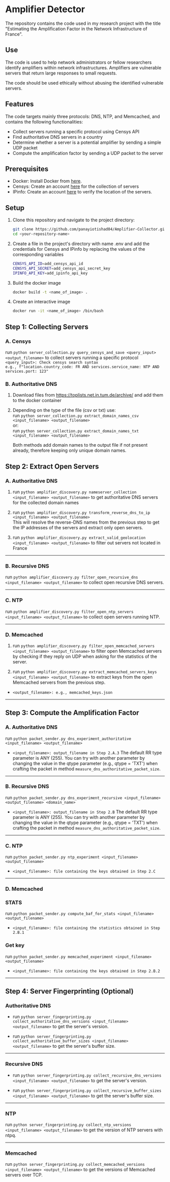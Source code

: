 # Amplifier Detector

The repository contains the code used in my research project with the title "Estimating the 
Amplification Factor in the Network Infrastructure of France".

## Use
The code is used to help network administrators or fellow researchers identify amplifiers within
network infrastructures. Amplifiers are vulnerable servers that return large responses
to small requests. 

The code should be used ethically without abusing the identified vulnerable servers. 

## Features
The code targets mainly three protocols: DNS, NTP, and Memcached, and contains the
following functionalities:
* Collect servers running a specific protocol using Censys API
* Find authoritative DNS servers in a country
* Determine whether a server is a potential amplifier by sending a simple UDP packet
* Compute the amplification factor by sending a UDP packet to the server

## Prerequisites

- Docker: Install Docker from [here](https://www.docker.com/get-started).
- Censys: Create an account [here](https://search.censys.io/) for the collection of servers
- IPinfo: Create an account [here](https://ipinfo.io/) to verify the location of the servers.

## Setup

1. Clone this repository and navigate to the project directory:
   ```sh
   git clone https://github.com/panayiotishad04/Amplifier-Collector.git
   cd <your-repository-name>
   ```
2. Create a file in the project's directory with name .env and add the credentials for Censys
and IPinfo by replacing the values of the corresponding variables
   ```sh
   CENSYS_API_ID=add_censys_api_id
   CENSYS_API_SECRET=add_censys_api_secret_key
   IPINFO_API_KEY=add_ipinfo_api_key
   ```
3. Build the docker image 
   ```sh
   docker build -t <name_of_image> . 
   ``` 
3. Create an interactive image
   ```sh
   docker run -it <name_of_image> /bin/bash
   ```

## Step 1: Collecting Servers

### A. Censys
run ```python server_collection.py query_censys_and_save <query_input> <output_filename>``` to collect
   servers running a specific protocol \
   ```<query_input>: Check censys search syntax``` \
   ```e.g., f"location.country_code: FR AND services.service_name: NTP AND services.port: 123"```
   


### B. Authoritative DNS 
1. Download files from https://toplists.net.in.tum.de/archive/ and add them to the docker container
2. Depending on the type of the file (csv or txt) use: \
run ```python server_collection.py extract_domain_names_csv <input_filename> <output_filename>```\
   or:\
   run ```python server_collection.py extract_domain_names_txt <input_filename> <output_filename>```

   Both methods add domain names to the output file if not present already, therefore
keeping only unique domain names.

## Step 2: Extract Open Servers
### A. Authoritative DNS
1. run ```python amplifier_discovery.py nameserver_collection <input_filename> <output_filename>``` to get 
authoritative DNS servers for the collected domain names

2. run ```python amplifier_discovery.py transform_reverse_dns_to_ip <input_filename> <output_filename>```  
This will resolve the reverse-DNS names from the previous step to get the 
IP addresses of the servers and extract only open servers.

3. run ```python amplifier_discovery.py extract_valid_geolocation <input_filename> <output_filename>``` to 
filter out servers not located in France

---
### B. Recursive DNS
run ```python amplifier_discovery.py filter_open_recursive_dns <input_filename> <output_filename>``` to 
collect open recursive DNS servers.

---
### C. NTP
run ```python amplifier_discovery.py filter_open_ntp_servers <input_filename> <output_filename>``` to 
collect open servers running NTP.

---
### D. Memcached
1. run ```python amplifier_discovery.py filter_open_memcached_servers <input_filename> <output_filename>```
to filter open Memcached servers by checking if they reply on UDP when asking for the
statistics of the server.

2. run ```python amplifier_discovery.py extract_memcached_servers_keys <input_filename> <output_filename>``` 
to extract keys from the open Memcached servers from the previous step.
- ```<output_filename>: e.g., memcached_keys.json```
---

## Step 3: Compute the Amplification Factor
### A. Authoritative DNS
run ```python packet_sender.py dns_experiment_authoritative <input_filename> <output_filename>```
- ```<input_filename>: output_filename in Step 2.A.3```
The default RR type parameter is ANY (255). You can try with another parameter by 
changing the value in the qtype parameter (e.g., qtype = 'TXT') when crafting the
packet in method ```measure_dns_authoritative_packet_size```.

---
### B. Recursive DNS
run ```python packet_sender.py dns_experiment_recursive <input_filename> <output_filename> <domain_name>``` 
- ```<input_filename>: output_filename in Step 2.B```
The default RR type parameter is ANY (255). You can try with another parameter by 
changing the value in the qtype parameter (e.g., qtype = 'TXT') when crafting the
packet in method ```measure_dns_authoritative_packet_size```.

---
### C. NTP 
run ```python packet_sender.py ntp_experiment <input_filename> <output_filename>```
- ```<input_filename>: file containing the keys obtained in Step 2.C```

---
### D. Memcached

### STATS
run ```python packet_sender.py compute_baf_for_stats <input_filename> <output_filename>```
- ```<input_filename>: file containing the statistics obtained in Step 2.B.1```

### Get key
run ```python packet_sender.py memcached_experiment <input_filename> <output_filename>```
- ```<input_filename>: file containing the keys obtained in Step 2.B.2```

---
## Step 4: Server Fingerprinting (Optional)
### Authoritative DNS
- run ```python server_fingerprinting.py collect_authoritative_dns_versions <input_filename> <output_filename>```
to get the server's version.

- run ```python server_fingerprinting.py collect_authoritative_buffer_sizes <input_filename> <output_filename>```
to get the server's buffer size.

---
### Recursive DNS
- run ```python server_fingerprinting.py collect_recursive_dns_versions <input_filename> <output_filename>```
to get the server's version.

- run ```python server_fingerprinting.py collect_recursive_buffer_sizes <input_filename> <output_filename>```
to get the server's buffer size.

---
### NTP
run ```python server_fingerprinting.py collect_ntp_versions <input_filename> <output_filename>``` to get the
version of NTP servers with ntpq.

---
### Memcached
run ```python server_fingerprinting.py collect_memcached_versions <input_filename> <output_filename>``` to
get the versions of Memcached servers over TCP.
